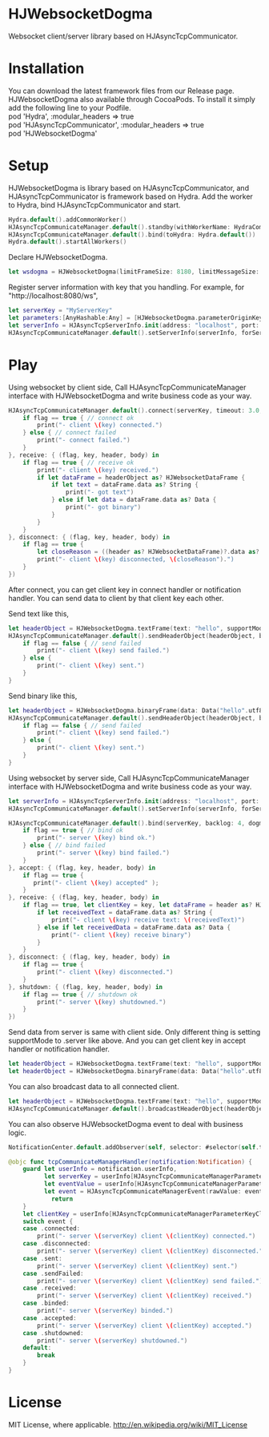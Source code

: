 HJWebsocketDogma
============

Websocket client/server library based on HJAsyncTcpCommunicator.

# Installation

You can download the latest framework files from our Release page.
HJWebsocketDogma also available through CocoaPods. To install it simply add the following line to your Podfile.  
pod 'Hydra', :modular_headers => true  
pod 'HJAsyncTcpCommunicator', :modular_headers => true  
pod 'HJWebsocketDogma' 

# Setup

HJWebsocketDogma is library based on HJAsyncTcpCommunicator, and HJAsyncTcpCommunicator is framework based on Hydra.
Add the worker to Hydra, bind HJAsyncTcpCommunicator and start.

```swift
Hydra.default().addCommonWorker()
HJAsyncTcpCommunicateManager.default().standby(withWorkerName: HydraCommonWorkerName)
HJAsyncTcpCommunicateManager.default().bind(toHydra: Hydra.default())
Hydra.default().startAllWorkers()
```

Declare HJWebsocketDogma.

```swift
let wsdogma = HJWebsocketDogma(limitFrameSize: 8180, limitMessageSize: 1024*1024*10)
```

Register server information with key that you handling.
For example, for "http://localhost:8080/ws",

```swift
let serverKey = "MyServerKey"
let parameters:[AnyHashable:Any] = [HJWebsocketDogma.parameterOriginKey:"http://localhost:8080/ws", HJWebsocketDogma.parameterEndpointKey:"ws"];
let serverInfo = HJAsyncTcpServerInfo.init(address: "localhost", port: 8080, parameters: parameters)
HJAsyncTcpCommunicateManager.default().setServerInfo(serverInfo, forServerKey: serverKey)
```

# Play

Using websocket by client side,
Call HJAsyncTcpCommunicateManager interface with HJWebsocketDogma and write business code as your way.

```swift
HJAsyncTcpCommunicateManager.default().connect(serverKey, timeout: 3.0, dogma: wsdogma, connect: { (flag, key, header, body) in
    if flag == true { // connect ok
        print("- client \(key) connected.")
    } else { // connect failed
        print("- connect failed.")
    }
}, receive: { (flag, key, header, body) in
    if flag == true { // receive ok
        print("- client \(key) received.")
        if let dataFrame = headerObject as? HJWebsocketDataFrame {
            if let text = dataFrame.data as? String {
                print("- got text")
            } else if let data = dataFrame.data as? Data {
                print("- got binary")
            }
        }
    }
}, disconnect: { (flag, key, header, body) in
    if flag == true {
        let closeReason = ((header as? HJWebsocketDataFrame)?.data as? String) ?? "done"
        print("- client \(key) disconnected, \(closeReason").")
    }
})
```

After connect, you can get client key in connect handler or notification handler.
You can send data to client by that client key each other.

Send text like this,

```swift
let headerObject = HJWebsocketDogma.textFrame(text: "hello", supportMode: .client)
HJAsyncTcpCommunicateManager.default().sendHeaderObject(headerObject, bodyObject: nil, toClientKey: clientKey) { (flag, key, header, body) in
    if flag == false { // send failed
        print("- client \(key) send failed.")
    } else {
        print("- client \(key) sent.")
    }   
}
```

Send binary like this,

```swift
let headerObject = HJWebsocketDogma.binaryFrame(data: Data("hello".utf8), supportMode: .client)
HJAsyncTcpCommunicateManager.default().sendHeaderObject(headerObject, bodyObject: nil, toClientKey: serverKey) { (flag, key, header, body) in
    if flag == false { // send failed
        print("- client \(key) send failed.")
    } else {
        print("- client \(key) sent.")
    }   
}
```

Using websocket by server side,
Call HJAsyncTcpCommunicateManager interface with HJWebsocketDogma and write business code as your way.

```swift
let serverInfo = HJAsyncTcpServerInfo.init(address: "localhost", port: 8080)
HJAsyncTcpCommunicateManager.default().setServerInfo(serverInfo, forServerKey: serverKey)

HJAsyncTcpCommunicateManager.default().bind(serverKey, backlog: 4, dogma: wsdogma, bind: { (flag, key, header, body) in
    if flag == true { // bind ok
        print("- server \(key) bind ok.")
    } else { // bind failed
        print("- server \(key) bind failed.")
    }
}, accept: { (flag, key, header, body) in
    if flag == true {
       print("- client \(key) accepted" );
    }
}, receive: { (flag, key, header, body) in
    if flag == true, let clientKey = key, let dataFrame = header as? HJWebsocketDataFrame { // receive ok
        if let receivedText = dataFrame.data as? String {
            print("- client \(key) receive text: \(receivedText)")
        } else if let receivedData = dataFrame.data as? Data {
            print("- client \(key) receive binary")
        }
    }
}, disconnect: { (flag, key, header, body) in
    if flag == true {
        print("- client \(key) disconnected.")
    }
}, shutdown: { (flag, key, header, body) in
    if flag == true { // shutdown ok
        print("- server \(key) shutdowned.")
    }
})
```

Send data from server is same with client side.
Only different thing is setting supportMode to .server like above.
And you can get client key in accept handler or notification handler.

```swift
let headerObject = HJWebsocketDogma.textFrame(text: "hello", supportMode: .server)
let headerObject = HJWebsocketDogma.binaryFrame(data: Data("hello".utf8), supportMode: .server)
```

You can also broadcast data to all connected client.

```swift
let headerObject = HJWebsocketDogma.textFrame(text: "hello", supportMode: .server)
HJAsyncTcpCommunicateManager.default().broadcastHeaderObject(headerObject, bodyObject: nil, toServerKey: serverKey)
```

You can also observe HJWebsocketDogma event to deal with business logic.

```swift
NotificationCenter.default.addObserver(self, selector: #selector(self.tcpCommunicateManagerHandler(notification:)), name: NSNotification.Name(rawValue: HJAsyncTcpCommunicateManagerNotification), object: nil)
```

```swift
@objc func tcpCommunicateManagerHandler(notification:Notification) {
    guard let userInfo = notification.userInfo,
          let serverKey = userInfo[HJAsyncTcpCommunicateManagerParameterKeyServerKey] as? String,
          let eventValue = userInfo[HJAsyncTcpCommunicateManagerParameterKeyEvent] as? Int,
          let event = HJAsyncTcpCommunicateManagerEvent(rawValue: eventValue) else {
            return
    }
    let clientKey = userInfo[HJAsyncTcpCommunicateManagerParameterKeyClientKey] as? String ?? "--"
    switch event {
    case .connected:
        print("- server \(serverKey) client \(clientKey) connected.")
    case .disconnected:
        print("- server \(serverKey) client \(clientKey) disconnected.")
    case .sent:
        print("- server \(serverKey) client \(clientKey) sent.")
    case .sendFailed:
        print("- server \(serverKey) client \(clientKey) send failed.")
    case .received:
        print("- server \(serverKey) client \(clientKey) received.")
    case .binded:
        print("- server \(serverKey) binded.")
    case .accepted:
        print("- server \(serverKey) client \(clientKey) accepted.")
    case .shutdowned:
        print("- server \(serverKey) shutdowned.")
    default:
        break
    }
}
```

# License

MIT License, where applicable. http://en.wikipedia.org/wiki/MIT_License
